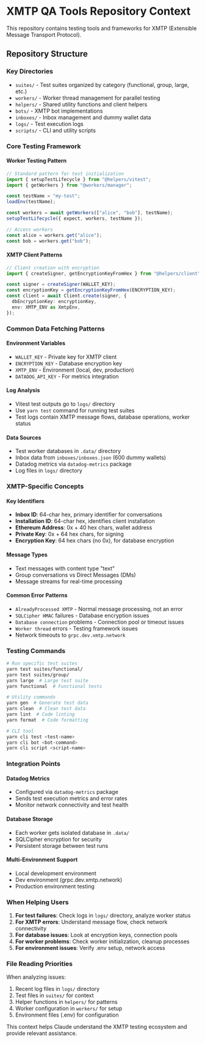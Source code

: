 # XMTP QA Tools Repository Context

This repository contains testing tools and frameworks for XMTP (Extensible Message Transport Protocol).

## Repository Structure

### Key Directories

- `suites/` - Test suites organized by category (functional, group, large, etc.)
- `workers/` - Worker thread management for parallel testing
- `helpers/` - Shared utility functions and client helpers
- `bots/` - XMTP bot implementations
- `inboxes/` - Inbox management and dummy wallet data
- `logs/` - Test execution logs
- `scripts/` - CLI and utility scripts

### Core Testing Framework

#### Worker Testing Pattern

```typescript
// Standard pattern for test initialization
import { setupTestLifecycle } from "@helpers/vitest";
import { getWorkers } from "@workers/manager";

const testName = "my-test";
loadEnv(testName);

const workers = await getWorkers(["alice", "bob"], testName);
setupTestLifecycle({ expect, workers, testName });

// Access workers
const alice = workers.get("alice");
const bob = workers.get("bob");
```

#### XMTP Client Patterns

```typescript
// Client creation with encryption
import { createSigner, getEncryptionKeyFromHex } from "@helpers/client";

const signer = createSigner(WALLET_KEY);
const encryptionKey = getEncryptionKeyFromHex(ENCRYPTION_KEY);
const client = await Client.create(signer, {
  dbEncryptionKey: encryptionKey,
  env: XMTP_ENV as XmtpEnv,
});
```

### Common Data Fetching Patterns

#### Environment Variables

- `WALLET_KEY` - Private key for XMTP client
- `ENCRYPTION_KEY` - Database encryption key
- `XMTP_ENV` - Environment (local, dev, production)
- `DATADOG_API_KEY` - For metrics integration

#### Log Analysis

- Vitest test outputs go to `logs/` directory
- Use `yarn test` command for running test suites
- Test logs contain XMTP message flows, database operations, worker status

#### Data Sources

- Test worker databases in `.data/` directory
- Inbox data from `inboxes/inboxes.json` (600 dummy wallets)
- Datadog metrics via `datadog-metrics` package
- Log files in `logs/` directory

### XMTP-Specific Concepts

#### Key Identifiers

- **Inbox ID**: 64-char hex, primary identifier for conversations
- **Installation ID**: 64-char hex, identifies client installation
- **Ethereum Address**: 0x + 40 hex chars, wallet address
- **Private Key**: 0x + 64 hex chars, for signing
- **Encryption Key**: 64 hex chars (no 0x), for database encryption

#### Message Types

- Text messages with content type "text"
- Group conversations vs Direct Messages (DMs)
- Message streams for real-time processing

#### Common Error Patterns

- `AlreadyProcessed XMTP` - Normal message processing, not an error
- `SQLCipher HMAC` failures - Database encryption issues
- `Database connection` problems - Connection pool or timeout issues
- `Worker thread` errors - Testing framework issues
- Network timeouts to `grpc.dev.xmtp.network`

### Testing Commands

```bash
# Run specific test suites
yarn test suites/functional/
yarn test suites/group/
yarn large  # Large test suite
yarn functional  # Functional tests

# Utility commands
yarn gen  # Generate test data
yarn clean  # Clean test data
yarn lint  # Code linting
yarn format  # Code formatting

# CLI tool
yarn cli test <test-name>
yarn cli bot <bot-command>
yarn cli script <script-name>
```

### Integration Points

#### Datadog Metrics

- Configured via `datadog-metrics` package
- Sends test execution metrics and error rates
- Monitor network connectivity and test health

#### Database Storage

- Each worker gets isolated database in `.data/`
- SQLCipher encryption for security
- Persistent storage between test runs

#### Multi-Environment Support

- Local development environment
- Dev environment (grpc.dev.xmtp.network)
- Production environment testing

### When Helping Users

1. **For test failures**: Check logs in `logs/` directory, analyze worker status
2. **For XMTP errors**: Understand message flow, check network connectivity
3. **For database issues**: Look at encryption keys, connection pools
4. **For worker problems**: Check worker initialization, cleanup processes
5. **For environment issues**: Verify .env setup, network access

### File Reading Priorities

When analyzing issues:

1. Recent log files in `logs/` directory
2. Test files in `suites/` for context
3. Helper functions in `helpers/` for patterns
4. Worker configuration in `workers/` for setup
5. Environment files (.env) for configuration

This context helps Claude understand the XMTP testing ecosystem and provide relevant assistance.
